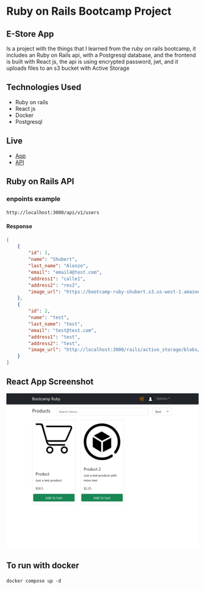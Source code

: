 # Ruby on Rails Bootcamp Project
## E-Store App
Is a project with the things that I learned from the ruby on rails bootcamp, it includes an Ruby on Rails api, with a Postgresql database, and the frontend is built with React js, the api is using encrypted password, jwt, and it uploads files to an s3 bucket with Active Storage

## Technologies Used
- Ruby on rails
- React js
- Docker
- Postgresql

## Live
- [App](http://ec2-54-219-124-29.us-west-1.compute.amazonaws.com:3050)
- [API](http://ec2-3-101-26-149.us-west-1.compute.amazonaws.com:3000)

## Ruby on Rails API
### enpoints example
``http://localhost:3000/api/v1/users``
#### Response
```json
[
	{
		"id": 1,
		"name": "Shubert",
		"last_name": "Alonzo",
		"email": "email4@test.com",
		"address1": "calle1",
		"address2": "res2",
		"image_url": "https://bootcamp-ruby-shubert.s3.us-west-1.amazonaws.com/default/profile.png"
	},
	{
		"id": 2,
		"name": "test",
		"last_name": "test",
		"email": "test@test.com",
		"address1": "test",
		"address2": "test",
		"image_url": "http://localhost:3000/rails/active_storage/blobs/redirect/eyJfcmFpbHMiOnsibWVzc2FnZSI6IkJBaHBCZz09IiwiZXhwIjpudWxsLCJwdXIiOiJibG9iX2lkIn19--16ea34fc8fa79285664edb7b61b5c145d47fb60d/12-120961_logo-ruby-on-rails-hd-png-download.png"
	}
]
```

## React App Screenshot 
![screenshot](./screenshot.png)
## To run with docker
``docker compose up -d``